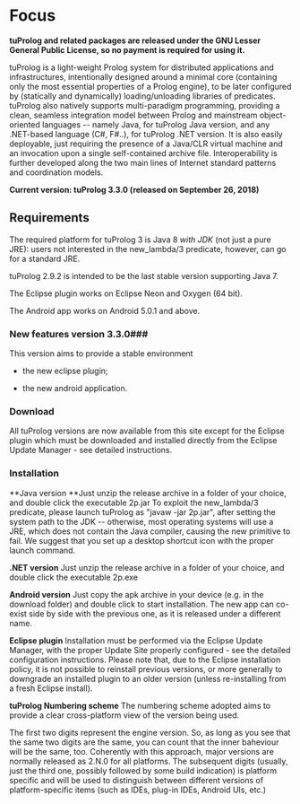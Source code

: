 # **Focus** #

**tuProlog and related packages are released under the GNU Lesser General Public License, so no payment is required for using it.**

tuProlog is a light-weight Prolog system for distributed applications and infrastructures, intentionally designed around a minimal core (containing only the most essential properties of a Prolog engine), to be later configured by (statically and dynamically) loading/unloading libraries of predicates. tuProlog also natively supports multi-paradigm programming, providing a clean, seamless integration model between Prolog and mainstream object-oriented languages -- namely Java, for tuProlog Java version, and any .NET-based language (C#, F#..), for tuProlog .NET version. It is also easily deployable, just requiring the presence of a Java/CLR virtual machine and an invocation upon a single self-contained archive file. Interoperability is further developed along the two main lines of Internet standard patterns and coordination models.

**Current version: tuProlog 3.3.0 (released on September 26, 2018)**

## **Requirements** ##

The required platform for tuProlog 3 is Java 8 *with JDK* (not just a pure JRE): users not interested in the new_lambda/3 predicate, however, can go for a standard JRE.

tuProlog 2.9.2 is intended to be the last stable version supporting Java 7.

The Eclipse plugin works on Eclipse Neon and Oxygen (64 bit).
             
The Android app works on Android 5.0.1 and above.

### **New features version 3.3.0**###
This version aims to provide a stable environment

* the new eclipse plugin;

* the new android application.

### **Download** ###
All tuProlog versions are now available from this site
except for the Eclipse plugin which must be downloaded and installed directly from the Eclipse Update Manager - see detailed instructions.

### **Installation** ###

**Java version
**Just unzip the release archive in a folder of your choice, and double click the executable 2p.jar To exploit the new_lambda/3 predicate, please launch tuProlog as "javaw -jar 2p.jar", after setting the system path to the JDK -- otherwise, most operating systems will use a JRE, which does not contain the Java compiler, causing the new primitive to fail. We suggest that you set up a desktop shortcut icon with the proper launch command.

**.NET version**
Just unzip the release archive in a folder of your choice, and double click the executable 2p.exe

**Android version**
Just copy the apk archive in your device (e.g. in the download folder) and double click to start installation. The new app can co-exist side by side with the previous one, as it is released under a different name.

**Eclipse plugin**
Installation must be performed via the Eclipse Update Manager, with the proper Update Site properly configured - see the detailed configuration instructions.
Please note that, due to the Eclipse installation policy, it is not possible to reinstall previous versions, or more generally to downgrade an installed plugin to an older version (unless re-installing from a fresh Eclipse install).

**tuProlog Numbering scheme**
The numbering scheme adopted aims to provide a clear cross-platform view of the version being used.

The first two digits represent the engine version. So, as long as you see that the same two digits are the same, you can count that the inner baheviour will be the same, too.
Coherently with this approach, major versions are normally released as 2.N.0 for all platforms.
The subsequent digits (usually, just the third one, possibly followed by some build indication) is platform specific and will be used to distinguish between different versions of platform-specific items (such as IDEs, plug-in IDEs, Android UIs, etc.)